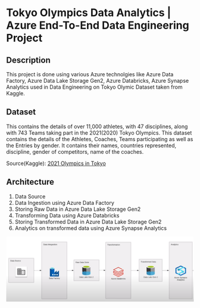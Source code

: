 # Tokyo Olympics Data Analytics | Azure End-To-End Data Engineering Project 

## Description
This project is done using various Azure technolgies like Azure Data Factory, Azure Data Lake Storage Gen2, Azure Databricks, Azure Synapse Analytics used in Data Engineering on Tokyo Olymic Dataset taken from Kaggle.

## Dataset
This contains the details of over 11,000 athletes, with 47 disciplines, along with 743 Teams taking part in the 2021(2020) Tokyo Olympics.
This dataset contains the details of the Athletes, Coaches, Teams participating as well as the Entries by gender. It contains their names, countries represented, discipline, gender of competitors, name of the coaches.

Source(Kaggle): [2021 Olympics in Tokyo](https://www.kaggle.com/datasets/arjunprasadsarkhel/2021-olympics-in-tokyo)

## Architecture
1. Data Source
2. Data Ingestion using Azure Data Factory
3. Storing Raw Data in Azure Data Lake Storage Gen2
4. Transforming Data using Azure Databricks
5. Storing Transformed Data in Azure Data Lake Storage Gen2
6. Analytics on transformed data using Azure Synapse Analytics

<img src="implementation images/architecture.PNG">
